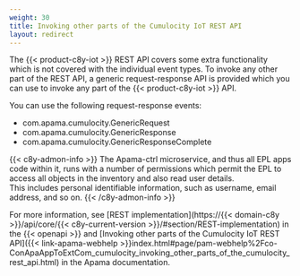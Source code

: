 ```yaml
---
weight: 30
title: Invoking other parts of the Cumulocity IoT REST API
layout: redirect
---
```


The {{< product-c8y-iot >}} REST API covers some extra functionality which is not covered with the individual event types. To invoke any other part of the REST API, a generic request-response API is provided which you can use to invoke any part of the {{< product-c8y-iot >}} API.

You can use the following request-response events:

* com.apama.cumulocity.GenericRequest
* com.apama.cumulocity.GenericResponse
* com.apama.cumulocity.GenericResponseComplete

{{< c8y-admon-info >}}
The Apama-ctrl microservice, and thus all EPL apps code within it, runs with a number of permissions which permit the EPL to access all objects in the inventory and also read user details.  
This includes personal identifiable information, such as username, email address, and so on.
{{< /c8y-admon-info >}}

For more information, see [REST implementation](https://{{< domain-c8y >}}/api/core/{{< c8y-current-version >}}/#section/REST-implementation) in the {{< openapi >}}
and [Invoking other parts of the Cumulocity IoT REST API]({{< link-apama-webhelp >}}index.html#page/pam-webhelp%2Fco-ConApaAppToExtCom_cumulocity_invoking_other_parts_of_the_cumulocity_rest_api.html) in the Apama documentation.
